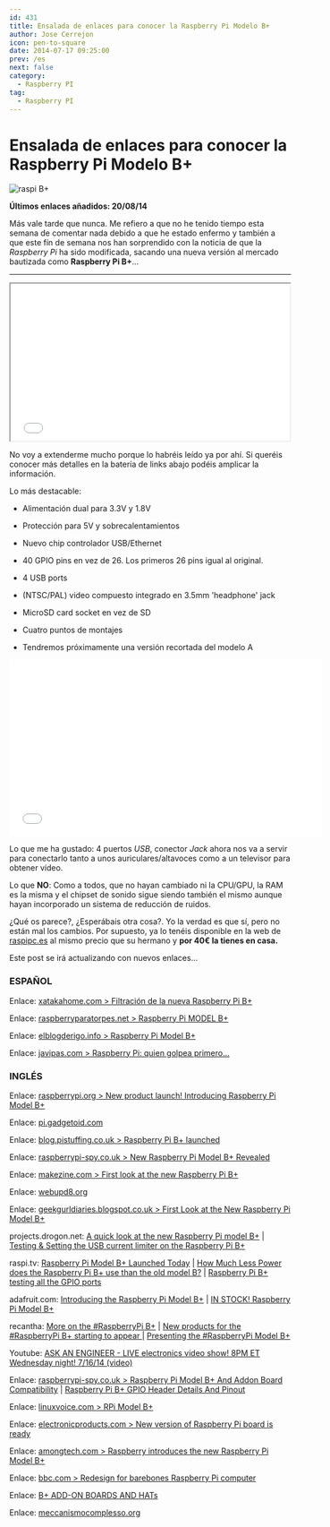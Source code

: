 ```yaml
---
id: 431
title: Ensalada de enlaces para conocer la Raspberry Pi Modelo B+
author: Jose Cerrejon
icon: pen-to-square
date: 2014-07-17 09:25:00
prev: /es
next: false
category:
  - Raspberry PI
tag:
  - Raspberry PI
---
```


# Ensalada de enlaces para conocer la Raspberry Pi Modelo B+

![raspi B+](/images/2014/07/raspibplus2.jpg)

**Últimos enlaces añadidos: 20/08/14**

Más vale tarde que nunca. Me refiero a que no he tenido tiempo esta semana de comentar nada debido a que he estado enfermo y también a que este fín de semana nos han sorprendido con la noticia de que la *Raspberry Pi* ha sido modificada, sacando una nueva versión al mercado bautizada como **Raspberry Pi B+**...

- - -
<iframe src="//player.vimeo.com/video/100672311" width="500" height="281" webkitallowfullscreen mozallowfullscreen allowfullscreen></iframe>

No voy a extenderme mucho porque lo habréis leído ya por ahí. Si queréis conocer más detalles en la batería de links abajo podéis amplicar la información.

Lo más destacable:

* Alimentación dual para 3.3V y 1.8V

* Protección para 5V y sobrecalentamientos

* Nuevo chip controlador USB/Ethernet

* 40 GPIO pins en vez de 26. Los primeros 26 pins igual al original.

* 4 USB ports

* (NTSC/PAL) video compuesto integrado en 3.5mm 'headphone' jack

* MicroSD card socket en vez de SD

* Cuatro puntos de montajes

* Tendremos próximamente una versión recortada del modelo A

<iframe width="560" height="315" src="//www.youtube.com/embed/uiV5mnPQqcA" frameborder="0" allowfullscreen></iframe>

Lo que me ha gustado: 4 puertos *USB*, conector *Jack* ahora nos va a servir para conectarlo tanto a unos auriculares/altavoces como a un televisor para obtener vídeo.

Lo que **NO**: Como a todos, que no hayan cambiado ni la CPU/GPU, la RAM es la misma y el chipset de sonido sigue siendo también el mismo aunque hayan incorporado un sistema de reducción de ruidos.

¿Qué os parece?, ¿Esperábais otra cosa?. Yo la verdad es que sí, pero no están mal los cambios. Por supuesto, ya lo tenéis disponible en la web de [raspipc.es](http://www.raspipc.es/public/home/index.php?ver=tienda&accion=verArticulo&idProducto=1145) al mismo precio que su hermano y **por 40&euro; la tienes en casa.**

Este post se irá actualizando con nuevos enlaces...

### ESPAÑOL

Enlace: [xatakahome.com > Filtración de la nueva Raspberry Pi B+](http://www.xatakahome.com/trucos-y-bricolaje-smart/filtracion-de-la-nueva-raspberry-pi-b)

Enlace: [raspberryparatorpes.net > Raspberry Pi MODEL B+](http://raspberryparatorpes.net/hardware/raspberry-pi-model-b/)

Enlace: [elblogderigo.info > Raspberry Pi Model B+](http://www.elblogderigo.info/2014/07/16/raspberry-pi-model-b)

Enlace: [javipas.com > Raspberry Pi: quien golpea primero…](http://www.javipas.com/2014/07/16/raspberry-pi-quien-golpea-primero/)

### INGLÉS

Enlace: [raspberrypi.org > New product launch! Introducing Raspberry Pi Model B+](http://www.raspberrypi.org/blog/#introducing-raspberry-pi-model-b-plus)

Enlace: [pi.gadgetoid.com](http://pi.gadgetoid.com/pinout)

Enlace: [blog.pistuffing.co.uk > Raspberry Pi B+ launched](http://blog.pistuffing.co.uk/?p=3625)

Enlace: [raspberrypi-spy.co.uk > New Raspberry Pi Model B+ Revealed](http://www.raspberrypi-spy.co.uk/2014/07/new-raspberry-pi-model-b-revealed/)

Enlace: [makezine.com > First look at the new Raspberry Pi B+](http://makezine.com/2014/07/14/first-look-at-the-new-raspberry-pi-b/)

Enlace: [webupd8.org](http://www.webupd8.org/2014/07/raspberry-pi-model-b-launched-with-4.html)

Enlace: [geekgurldiaries.blogspot.co.uk > First Look at the New Raspberry Pi Model B+](http://geekgurldiaries.blogspot.co.uk/2014/07/first-look-at-new-raspberry-pi-model-b.html)

projects.drogon.net: [A quick look at the new Raspberry Pi model B+](https://projects.drogon.net/a-quick-look-at-the-new-raspberry-pi-model-b/) | [Testing & Setting the USB current limiter on the Raspberry Pi B+](https://projects.drogon.net/testing-setting-the-usb-current-limiter-on-the-raspberry-pi-b/)

raspi.tv: [Raspberry Pi Model B+ Launched Today](http://raspi.tv/2014/raspberry-pi-model-b-launched-today) | [How Much Less Power does the Raspberry Pi B+ use than the old model B?](http://raspi.tv/2014/how-much-less-power-does-the-raspberry-pi-b-use-than-the-old-model-b) | [Raspberry Pi B+ testing all the GPIO ports](http://raspi.tv/2014/raspberry-pi-b-testing-all-the-gpio-ports)

adafruit.com: [Introducing the Raspberry Pi Model B+](https://learn.adafruit.com/introducing-the-raspberry-pi-model-b-plus-plus-differences-vs-model-b?view=all) | [IN STOCK! Raspberry Pi Model B+](http://www.adafruit.com/blog/2014/07/14/in-stock-raspberry-pi-model-b/)

recantha: [More on the #RaspberryPi B+](http://www.recantha.co.uk/blog/?p=10360) | [New products for the #RaspberryPi B+ starting to appear ](http://www.recantha.co.uk/blog/?p=10366) | [Presenting the #RaspberryPi Model B+](http://www.recantha.co.uk/blog/?p=10323)

Youtube: [ASK AN ENGINEER - LIVE electronics video show! 8PM ET Wednesday night! 7/16/14 (video) ](https://www.youtube.com/watch?v=L2v_HMUZ36g)

Enlace: [raspberrypi-spy.co.uk > Raspberry Pi Model B+ And Addon Board Compatibility](http://www.raspberrypi-spy.co.uk/2014/07/raspberry-pi-model-b-and-addon-board-compatibility/) | [Raspberry Pi B+ GPIO Header Details And Pinout](http://www.raspberrypi-spy.co.uk/2014/07/raspberry-pi-b-gpio-header-details-and-pinout/)

Enlace: [linuxvoice.com > RPi Model B+](http://www.linuxvoice.com/raspberry-pi-model-b/)

Enlace: [electronicproducts.com > New version of Raspberry Pi board is ready ](http://www.electronicproducts.com/Board_Level_Products/Single_Board_Computer/New_version_of_Raspberry_Pi_board_is_ready.aspx)

Enlace: [amongtech.com > Raspberry introduces the new Raspberry Pi Model B+](http://www.amongtech.com/raspberry-introduces-the-new-raspberry-pi-model-b/)

Enlace: [bbc.com > Redesign for barebones Raspberry Pi computer](http://www.bbc.com/news/technology-28263659)

Enlace: [B+ ADD-ON BOARDS AND HATs](https://github.com/raspberrypi/hats)

Enlace: [meccanismocomplesso.org](http://www.meccanismocomplesso.org/en/raspberry-pi-model-bplus/)